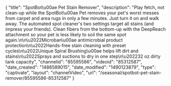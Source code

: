 {
    "title": "SpotBot\u00ae Pet Stain Remover",
    "description": "Play fetch, not clean-up while the SpotBot\u00ae Pet removes your pet's worst messes from carpet and area rugs in only a few minutes. Just turn it on and walk away. The automated spot cleaner's two settings target all stains (and impress your friends). Clean fibers from the bottom-up with the DeepReach attachment so your pet is less likely to soil the same spot again.\n\n\u2022Microban\u00ae antimicrobial product protection\n\u2022Hands-free stain cleaning with preset cycles\n\u2022Unique Spiral Brushing\u00ae helps lift dirt and stains\n\u2022Sprays and suctions to dry in one step\n\u202232 oz dirty tank capacity",
    "channelid": "85595586",
    "videoid": "85312587",
    "date_created": "1486589015",
    "date_modified": "1490123879",
    "type": "captivate",
    "layout": "channelVideo",
    "url": "\/seasonal\/spotbot-pet-stain-remover\/85595586-85312587"
}